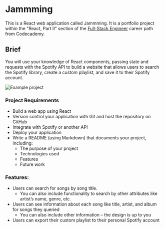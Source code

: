 # Jammming

This is a React web application called Jammming. It is a portfolio project within the "React, Part II" section of the [Full-Stack Engineer](https://www.codecademy.com/learn/paths/full-stack-engineer-career-path) career path from Codecademy.

## Brief

You will use your knowledge of React components, passing state and requests with the Spotify API to build a website that allows users to search the Spotify library, create a custom playlist, and save it to their Spotify account.

![Example project](https://static-assets.codecademy.com/Courses/react/projects/previews/jamming-project-four-three-preview.gif)

### Project Requirements

- Build a web app using React
- Version control your application with Git and host the repository on GitHub
- Integrate with Spotify or another API
- Deploy your application
- Write a README (using Markdown) that documents your project, including:
  - The purpose of your project
  - Technologies used
  - Features
  - Future work

### Features:

- Users can search for songs by song title.
  - You can also include functionality to search by other attributes like artist’s name, genre, etc.
- Users can see information about each song like title, artist, and album for songs they queried
  - You can also include other information – the design is up to you
- Users can export their custom playlist to their personal Spotify account
